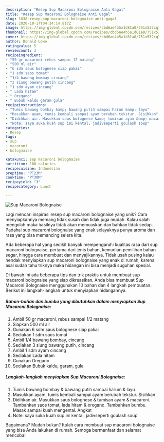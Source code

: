 ```yaml
---
description: "Resep Sup Macaroni Bolognaise Anti Gagal"
title: "Resep Sup Macaroni Bolognaise Anti Gagal"
slug: 1638-resep-sup-macaroni-bolognaise-anti-gagal
date: 2020-10-17T04:14:14.817Z
image: https://img-global.cpcdn.com/recipes/cbd6ae4b5a1d81a0/751x532cq70/sup-macaroni-bolognaise-foto-resep-utama.jpg
thumbnail: https://img-global.cpcdn.com/recipes/cbd6ae4b5a1d81a0/751x532cq70/sup-macaroni-bolognaise-foto-resep-utama.jpg
cover: https://img-global.cpcdn.com/recipes/cbd6ae4b5a1d81a0/751x532cq70/sup-macaroni-bolognaise-foto-resep-utama.jpg
author: Donald Lowe
ratingvalue: 5
reviewcount: 3
recipeingredient:
- "50 gr macaroni rebus sampai 12 matang"
- "500 ml air"
- "6 sdm saus bolognese siap pakai"
- "1 sdm saos tomat"
- "1/4 bawang bombay cincang"
- "3 siung bawang putih cincang"
- "1 sdm ayam cincang"
- " Lada hitam"
- " Oregano"
- " Bubuk kaldu garam gula"
recipeinstructions:
- "Tumis bawang bombay &amp; bawang putih sampai harum &amp; layu"
- "Masukkan ayam, tumis kembali sampai ayam berubah tekstur. Sisihkan"
- "Didihkan air. Masukkan saus bolognese &amp; tumisan ayam &amp; macaroni. Tambahkan saos tomat, lada hitam &amp; oregano. Tambahkan bumbu. Masak sampai kuah mengental. Angkat"
- "Note: saya suka kuah sup ini kental, jadivseperti goulash soup"
categories:
- Resep
tags:
- sup
- macaroni
- bolognaise

katakunci: sup macaroni bolognaise 
nutrition: 180 calories
recipecuisine: Indonesian
preptime: "PT23M"
cooktime: "PT30M"
recipeyield: "3"
recipecategory: Lunch

---
```



![Sup Macaroni Bolognaise](https://img-global.cpcdn.com/recipes/cbd6ae4b5a1d81a0/751x532cq70/sup-macaroni-bolognaise-foto-resep-utama.jpg)

Lagi mencari inspirasi resep sup macaroni bolognaise yang unik? Cara menyiapkannya memang tidak susah dan tidak juga mudah. Kalau salah mengolah maka hasilnya tidak akan memuaskan dan bahkan tidak sedap. Padahal sup macaroni bolognaise yang enak selayaknya punya aroma dan rasa yang bisa memancing selera kita.

Ada beberapa hal yang sedikit banyak mempengaruhi kualitas rasa dari sup macaroni bolognaise, pertama dari jenis bahan, kemudian pemilihan bahan segar, hingga cara membuat dan menyajikannya. Tidak usah pusing kalau hendak menyiapkan sup macaroni bolognaise yang enak di rumah, karena asal sudah tahu triknya maka hidangan ini bisa menjadi suguhan spesial.




Di bawah ini ada beberapa tips dan trik praktis untuk membuat sup macaroni bolognaise yang siap dikreasikan. Anda bisa membuat Sup Macaroni Bolognaise menggunakan 10 bahan dan 4 langkah pembuatan. Berikut ini langkah-langkah untuk menyiapkan hidangannya.

<!--inarticleads1-->

##### Bahan-bahan dan bumbu yang dibutuhkan dalam menyiapkan Sup Macaroni Bolognaise:

1. Ambil 50 gr macaroni, rebus sampai 1/2 matang
1. Siapkan 500 ml air
1. Gunakan 6 sdm saus bolognese siap pakai
1. Sediakan 1 sdm saos tomat
1. Ambil 1/4 bawang bombay, cincang
1. Sediakan 3 siung bawang putih, cincang
1. Ambil 1 sdm ayam cincang
1. Sediakan  Lada hitam
1. Gunakan  Oregano
1. Sediakan  Bubuk kaldu, garam, gula




<!--inarticleads2-->

##### Langkah-langkah menyiapkan Sup Macaroni Bolognaise:

1. Tumis bawang bombay &amp; bawang putih sampai harum &amp; layu
1. Masukkan ayam, tumis kembali sampai ayam berubah tekstur. Sisihkan
1. Didihkan air. Masukkan saus bolognese &amp; tumisan ayam &amp; macaroni. Tambahkan saos tomat, lada hitam &amp; oregano. Tambahkan bumbu. Masak sampai kuah mengental. Angkat
1. Note: saya suka kuah sup ini kental, jadivseperti goulash soup




Bagaimana? Mudah bukan? Itulah cara membuat sup macaroni bolognaise yang bisa Anda lakukan di rumah. Semoga bermanfaat dan selamat mencoba!
